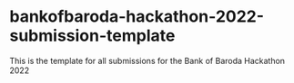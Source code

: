 # bankofbaroda-hackathon-2022-submission-template
This is the template for all submissions for the Bank of Baroda Hackathon 2022
